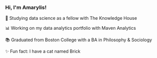 ### Hi, I'm Amarylis!

🌱 Studying data science as a fellow with The Knowledge House

📊 Working on my data analytics portfolio with Maven Analytics

📚 Graduated from Boston College with a BA in Philosophy & Sociology 

✨ Fun fact: I have a cat named Brick

